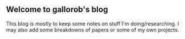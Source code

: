 ## Welcome to gallorob's blog

This blog is mostly to keep some notes on stuff I'm doing/researching. I may also add some breakdowns of papers or some of my own projects.
